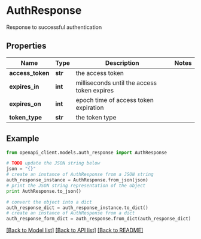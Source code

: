 # AuthResponse

Response to successful authentication

## Properties
Name | Type | Description | Notes
------------ | ------------- | ------------- | -------------
**access_token** | **str** | the access token | 
**expires_in** | **int** | milliseconds until the access token expires | 
**expires_on** | **int** | epoch time of access token expiration | 
**token_type** | **str** | the token type | 

## Example

```python
from openapi_client.models.auth_response import AuthResponse

# TODO update the JSON string below
json = "{}"
# create an instance of AuthResponse from a JSON string
auth_response_instance = AuthResponse.from_json(json)
# print the JSON string representation of the object
print AuthResponse.to_json()

# convert the object into a dict
auth_response_dict = auth_response_instance.to_dict()
# create an instance of AuthResponse from a dict
auth_response_form_dict = auth_response.from_dict(auth_response_dict)
```
[[Back to Model list]](../README.md#documentation-for-models) [[Back to API list]](../README.md#documentation-for-api-endpoints) [[Back to README]](../README.md)



